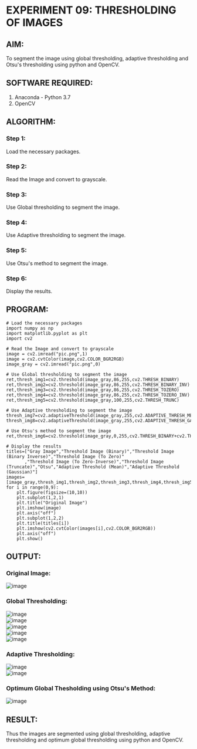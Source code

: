 # EXPERIMENT 09: THRESHOLDING OF IMAGES
## AIM:
To segment the image using global thresholding, adaptive thresholding and Otsu's thresholding using python and OpenCV.

## SOFTWARE REQUIRED:
1. Anaconda - Python 3.7
2. OpenCV

## ALGORITHM:

### Step 1:
Load the necessary packages.

### Step 2:
Read the Image and convert to grayscale.

### Step 3:
Use Global thresholding to segment the image.

### Step 4:
Use Adaptive thresholding to segment the image.

### Step 5:
Use Otsu's method to segment the image.

### Step 6:
Display the results.

## PROGRAM:

```
# Load the necessary packages
import numpy as np
import matplotlib.pyplot as plt
import cv2

# Read the Image and convert to grayscale
image = cv2.imread("pic.png",1)
image = cv2.cvtColor(image,cv2.COLOR_BGR2RGB)
image_gray = cv2.imread("pic.png",0)

# Use Global thresholding to segment the image
ret,thresh_img1=cv2.threshold(image_gray,86,255,cv2.THRESH_BINARY)
ret,thresh_img2=cv2.threshold(image_gray,86,255,cv2.THRESH_BINARY_INV)
ret,thresh_img3=cv2.threshold(image_gray,86,255,cv2.THRESH_TOZERO)
ret,thresh_img4=cv2.threshold(image_gray,86,255,cv2.THRESH_TOZERO_INV)
ret,thresh_img5=cv2.threshold(image_gray,100,255,cv2.THRESH_TRUNC)

# Use Adaptive thresholding to segment the image
thresh_img7=cv2.adaptiveThreshold(image_gray,255,cv2.ADAPTIVE_THRESH_MEAN_C,cv2.THRESH_BINARY,11,2)
thresh_img8=cv2.adaptiveThreshold(image_gray,255,cv2.ADAPTIVE_THRESH_GAUSSIAN_C,cv2.THRESH_BINARY,11,2)

# Use Otsu's method to segment the image 
ret,thresh_img6=cv2.threshold(image_gray,0,255,cv2.THRESH_BINARY+cv2.THRESH_OTSU)

# Display the results
titles=["Gray Image","Threshold Image (Binary)","Threshold Image (Binary Inverse)","Threshold Image (To Zero)"
       ,"Threshold Image (To Zero-Inverse)","Threshold Image (Truncate)","Otsu","Adaptive Threshold (Mean)","Adaptive Threshold (Gaussian)"]
images=[image_gray,thresh_img1,thresh_img2,thresh_img3,thresh_img4,thresh_img5,thresh_img6,thresh_img7,thresh_img8]
for i in range(0,9):
    plt.figure(figsize=(10,10))
    plt.subplot(1,2,1)
    plt.title("Original Image")
    plt.imshow(image)
    plt.axis("off")
    plt.subplot(1,2,2)
    plt.title(titles[i])
    plt.imshow(cv2.cvtColor(images[i],cv2.COLOR_BGR2RGB))
    plt.axis("off")
    plt.show()
```
## OUTPUT:

### Original Image:
![image](https://user-images.githubusercontent.com/93427256/235286386-1c7f4752-e476-40a5-ab1e-4c4dffc4c1ba.png)  

### Global Thresholding:
![image](https://user-images.githubusercontent.com/93427256/235286399-1cfbb0fe-d8db-4283-932d-50f019d64bfd.png)  
![image](https://user-images.githubusercontent.com/93427256/235286406-86f2a82a-6c95-4ab7-a052-dbaaaa0021f1.png)  
![image](https://user-images.githubusercontent.com/93427256/235286414-b34dac29-98a1-4861-845b-74359bb62a9b.png)  
![image](https://user-images.githubusercontent.com/93427256/235286426-0d83fb85-1f0b-4c79-8ac4-5118c8cb7b2f.png)  
![image](https://user-images.githubusercontent.com/93427256/235286432-4cffdf6c-710c-404d-8265-65ad0d45ba45.png)  

### Adaptive Thresholding:
![image](https://user-images.githubusercontent.com/93427256/235286456-2090f4f9-f488-4af5-8f23-2fd058110f38.png)  
![image](https://user-images.githubusercontent.com/93427256/235286464-7f841245-5918-40a5-a3a9-6ff9a27df81f.png)  

### Optimum Global Thesholding using Otsu's Method:
![image](https://user-images.githubusercontent.com/93427256/235286446-c2c5844a-7bc1-42f1-b9c4-29ad61c61f2b.png)  



## RESULT:
Thus the images are segmented using global thresholding, adaptive thresholding and optimum global thresholding using python and OpenCV.

